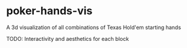 # poker-hands-vis
A 3d visualization of all combinations of Texas Hold'em starting hands 


TODO: Interactivity and aesthetics for each block
